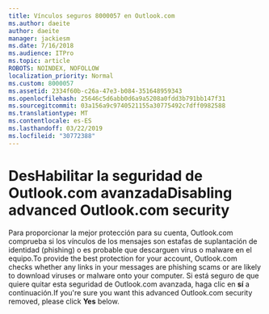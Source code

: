 ```yaml
---
title: Vínculos seguros 8000057 en Outlook.com
ms.author: daeite
author: daeite
manager: jackiesm
ms.date: 7/16/2018
ms.audience: ITPro
ms.topic: article
ROBOTS: NOINDEX, NOFOLLOW
localization_priority: Normal
ms.custom: 8000057
ms.assetid: 2334f60b-c26a-47e3-b084-351648959343
ms.openlocfilehash: 25646c5d6abb0d6a9a5208a0fdd3b791bb147f31
ms.sourcegitcommit: 03a156a9c9740521155a30775492c7dff0982588
ms.translationtype: MT
ms.contentlocale: es-ES
ms.lasthandoff: 03/22/2019
ms.locfileid: "30772388"
---
```

# <a name="disabling-advanced-outlookcom-security"></a><span data-ttu-id="185db-102">DesHabilitar la seguridad de Outlook.com avanzada</span><span class="sxs-lookup"><span data-stu-id="185db-102">Disabling advanced Outlook.com security</span></span>

<span data-ttu-id="185db-103">Para proporcionar la mejor protección para su cuenta, Outlook.com comprueba si los vínculos de los mensajes son estafas de suplantación de identidad (phishing) o es probable que descarguen virus o malware en el equipo.</span><span class="sxs-lookup"><span data-stu-id="185db-103">To provide the best protection for your account, Outlook.com checks whether any links in your messages are phishing scams or are likely to download viruses or malware onto your computer.</span></span> <span data-ttu-id="185db-104">Si está seguro de que quiere quitar esta seguridad de Outlook.com avanzada, haga clic en **sí** a continuación.</span><span class="sxs-lookup"><span data-stu-id="185db-104">If you're sure you want this advanced Outlook.com security removed, please click **Yes** below.</span></span> 
  

